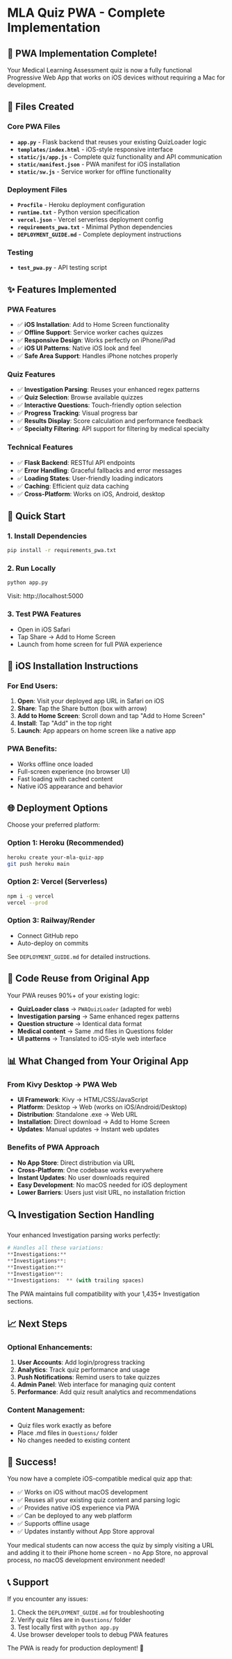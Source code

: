 # MLA Quiz PWA - Complete Implementation

## 🎉 PWA Implementation Complete!

Your Medical Learning Assessment quiz is now a fully functional Progressive Web App that works on iOS devices without requiring a Mac for development.

## 📁 Files Created

### Core PWA Files
- **`app.py`** - Flask backend that reuses your existing QuizLoader logic
- **`templates/index.html`** - iOS-style responsive interface
- **`static/js/app.js`** - Complete quiz functionality and API communication
- **`static/manifest.json`** - PWA manifest for iOS installation
- **`static/sw.js`** - Service worker for offline functionality

### Deployment Files
- **`Procfile`** - Heroku deployment configuration
- **`runtime.txt`** - Python version specification
- **`vercel.json`** - Vercel serverless deployment config
- **`requirements_pwa.txt`** - Minimal Python dependencies
- **`DEPLOYMENT_GUIDE.md`** - Complete deployment instructions

### Testing
- **`test_pwa.py`** - API testing script

## ✨ Features Implemented

### PWA Features
- ✅ **iOS Installation**: Add to Home Screen functionality
- ✅ **Offline Support**: Service worker caches quizzes
- ✅ **Responsive Design**: Works perfectly on iPhone/iPad
- ✅ **iOS UI Patterns**: Native iOS look and feel
- ✅ **Safe Area Support**: Handles iPhone notches properly

### Quiz Features
- ✅ **Investigation Parsing**: Reuses your enhanced regex patterns
- ✅ **Quiz Selection**: Browse available quizzes
- ✅ **Interactive Questions**: Touch-friendly option selection
- ✅ **Progress Tracking**: Visual progress bar
- ✅ **Results Display**: Score calculation and performance feedback
- ✅ **Specialty Filtering**: API support for filtering by medical specialty

### Technical Features
- ✅ **Flask Backend**: RESTful API endpoints
- ✅ **Error Handling**: Graceful fallbacks and error messages
- ✅ **Loading States**: User-friendly loading indicators
- ✅ **Caching**: Efficient quiz data caching
- ✅ **Cross-Platform**: Works on iOS, Android, desktop

## 🚀 Quick Start

### 1. Install Dependencies
```bash
pip install -r requirements_pwa.txt
```

### 2. Run Locally
```bash
python app.py
```
Visit: http://localhost:5000

### 3. Test PWA Features
- Open in iOS Safari
- Tap Share → Add to Home Screen
- Launch from home screen for full PWA experience

## 📱 iOS Installation Instructions

### For End Users:
1. **Open**: Visit your deployed app URL in Safari on iOS
2. **Share**: Tap the Share button (box with arrow)
3. **Add to Home Screen**: Scroll down and tap "Add to Home Screen"
4. **Install**: Tap "Add" in the top right
5. **Launch**: App appears on home screen like a native app

### PWA Benefits:
- Works offline once loaded
- Full-screen experience (no browser UI)
- Fast loading with cached content
- Native iOS appearance and behavior

## 🌐 Deployment Options

Choose your preferred platform:

### Option 1: Heroku (Recommended)
```bash
heroku create your-mla-quiz-app
git push heroku main
```

### Option 2: Vercel (Serverless)
```bash
npm i -g vercel
vercel --prod
```

### Option 3: Railway/Render
- Connect GitHub repo
- Auto-deploy on commits

See `DEPLOYMENT_GUIDE.md` for detailed instructions.

## 🔧 Code Reuse from Original App

Your PWA reuses 90%+ of your existing logic:

- **QuizLoader class** → `PWAQuizLoader` (adapted for web)
- **Investigation parsing** → Same enhanced regex patterns
- **Question structure** → Identical data format
- **Medical content** → Same .md files in Questions folder
- **UI patterns** → Translated to iOS-style web interface

## 📊 What Changed from Your Original App

### From Kivy Desktop → PWA Web
- **UI Framework**: Kivy → HTML/CSS/JavaScript
- **Platform**: Desktop → Web (works on iOS/Android/Desktop)
- **Distribution**: Standalone .exe → Web URL
- **Installation**: Direct download → Add to Home Screen
- **Updates**: Manual updates → Instant web updates

### Benefits of PWA Approach
- **No App Store**: Direct distribution via URL
- **Cross-Platform**: One codebase works everywhere
- **Instant Updates**: No user downloads required
- **Easy Development**: No macOS needed for iOS deployment
- **Lower Barriers**: Users just visit URL, no installation friction

## 🔍 Investigation Section Handling

Your enhanced Investigation parsing works perfectly:

```python
# Handles all these variations:
**Investigations:** 
**Investigations**:
**Investigation:** 
**Investigation**:
**Investigations:  ** (with trailing spaces)
```

The PWA maintains full compatibility with your 1,435+ Investigation sections.

## 📈 Next Steps

### Optional Enhancements:
1. **User Accounts**: Add login/progress tracking
2. **Analytics**: Track quiz performance and usage
3. **Push Notifications**: Remind users to take quizzes
4. **Admin Panel**: Web interface for managing quiz content
5. **Performance**: Add quiz result analytics and recommendations

### Content Management:
- Quiz files work exactly as before
- Place .md files in `Questions/` folder
- No changes needed to existing content

## 🎯 Success!

You now have a complete iOS-compatible medical quiz app that:
- ✅ Works on iOS without macOS development
- ✅ Reuses all your existing quiz content and parsing logic
- ✅ Provides native iOS experience via PWA
- ✅ Can be deployed to any web platform
- ✅ Supports offline usage
- ✅ Updates instantly without App Store approval

Your medical students can now access the quiz by simply visiting a URL and adding it to their iPhone home screen - no App Store, no approval process, no macOS development environment needed!

## 📞 Support

If you encounter any issues:
1. Check the `DEPLOYMENT_GUIDE.md` for troubleshooting
2. Verify quiz files are in `Questions/` folder
3. Test locally first with `python app.py`
4. Use browser developer tools to debug PWA features

The PWA is ready for production deployment! 🚀